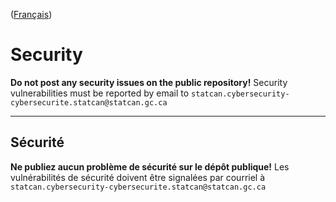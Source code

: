 ([Français](#sécurité))

# Security

**Do not post any security issues on the public repository!** Security vulnerabilities must be reported by email to `statcan.cybersecurity-cybersecurite.statcan@statcan.gc.ca`

______________________

## Sécurité

**Ne publiez aucun problème de sécurité sur le dépôt publique!** Les vulnérabilités de sécurité doivent être signalées par courriel à `statcan.cybersecurity-cybersecurite.statcan@statcan.gc.ca`
